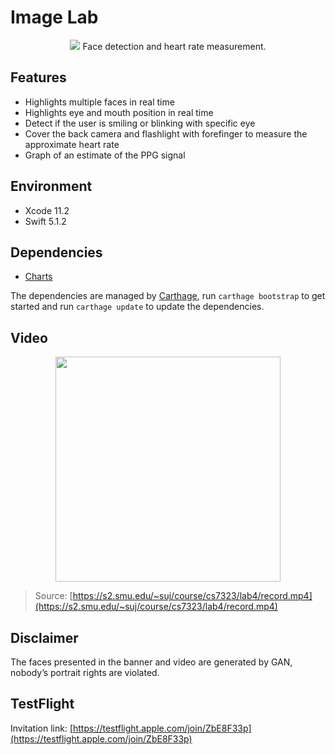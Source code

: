 # Image Lab

<p align="center">
  <img src="https://user-images.githubusercontent.com/3107872/68079616-4e3ee580-fdba-11e9-84f6-26d9e40401ae.png" />
  Face detection and heart rate measurement.
</p>

## Features

* Highlights multiple faces in real time
* Highlights eye and mouth position in real time
* Detect if the user is smiling or blinking with specific eye
* Cover the back camera and flashlight with forefinger to measure the approximate heart rate
* Graph of an estimate of the PPG signal

## Environment

* Xcode 11.2
* Swift 5.1.2

## Dependencies

* [Charts](https://github.com/danielgindi/Charts)

The dependencies are managed by [Carthage](https://github.com/Carthage/Carthage), run `carthage bootstrap` to  get started and run `carthage update` to update the dependencies.

## Video

<p align="center">
  <a href="https://s2.smu.edu/~suj/course/cs7323/lab4/record.mp4">
    <img height="360" src="https://user-images.githubusercontent.com/3107872/68079629-729ac200-fdba-11e9-8bdd-33ff76595abd.png" />
  </a>
</p>

> Source: [https://s2.smu.edu/~suj/course/cs7323/lab4/record.mp4](https://s2.smu.edu/~suj/course/cs7323/lab4/record.mp4)

## Disclaimer

The faces presented in the banner and video are generated by GAN, nobody’s portrait rights are violated.

## TestFlight

Invitation link: [https://testflight.apple.com/join/ZbE8F33p](https://testflight.apple.com/join/ZbE8F33p)